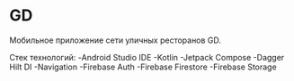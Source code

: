 # GD
Мобильное приложение сети уличных ресторанов GD.

Стек технологий:
-Android Studio IDE
-Kotlin
-Jetpack Compose
-Dagger Hilt DI
-Navigation
-Firebase Auth
-Firebase Firestore
-Firebase Storage

